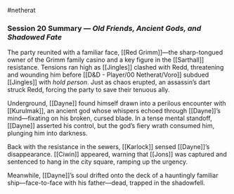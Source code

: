 #netherat
### Session 20 Summary — _Old Friends, Ancient Gods, and Shadowed Fate_

The party reunited with a familiar face, [[Red Grimm]]—the sharp-tongued owner of the Grimm family casino and a key figure in the [[Sarthall]] resistance. Tensions ran high as [[Jingles]] clashed with Redd, threatening and wounding him before [[D&D - Player/00 Netherat/Voro]] subdued [[Jingles]] with _hold person_. Just as chaos erupted, an assassin’s dart struck Redd, forcing the party to save their tenuous ally.

Underground, [[Dayne]] found himself drawn into a perilous encounter with [[Kurulmak]], an ancient god whose whispers echoed through [[Dayne]]’s mind—fixating on his broken, cursed blade. In a tense mental standoff, [[Dayne]] asserted his control, but the god’s fiery wrath consumed him, plunging him into darkness.

Back with the resistance in the sewers, [[Karlock]] sensed [[Dayne]]’s disappearance. [[Ciwin]] appeared, warning that [[Jons]] was captured and sentenced to hang in the city square, ramping up the urgency.

Meanwhile, [[Dayne]]’s soul drifted onto the deck of a hauntingly familiar ship—face-to-face with his father—dead, trapped in the shadowfell.